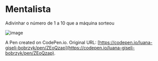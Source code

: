 # Mentalista

Adivinhar o número de 1 a 10 que a máquina sorteou

![image](https://user-images.githubusercontent.com/86742120/219816412-ce8bbdfd-dc32-467a-9db7-3867f419e280.png)


A Pen created on CodePen.io. Original URL: [https://codepen.io/luana-giseli-bobrzyk/pen/ZEoQzap](https://codepen.io/luana-giseli-bobrzyk/pen/ZEoQzap).
